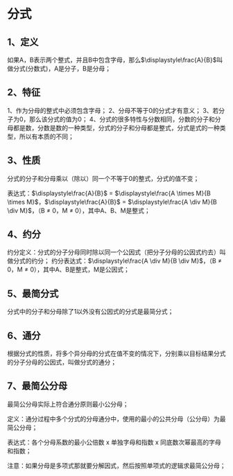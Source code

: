# 分式

## 1、定义
如果A，B表示两个整式，并且B中包含字母，那么$\displaystyle\frac{A}{B}$叫做分式(分数式)，A是分子，B是分母；

## 2、特征
1、作为分母的整式中必须包含字母；
2、分母不等于0的分式才有意义；
3、若分子为0，那么该分式的值为0；
4、分式的很多特性与分数相同，分数的分子和分母都是数，分数是数的一种类型，分式的分子和分母都是整式，分式是式的一种类型，所以有本质的不同；

## 3、性质
分式的分子和分母乘以（除以）同一个不等于0的整式，分式的值不变；

表达式：$\displaystyle\frac{A}{B}$ = $\displaystyle\frac{A \times M}{B \times M}$，$\displaystyle\frac{A}{B}$ = $\displaystyle\frac{A \div M}{B \div M}$，（B $\ne$ 0，M $\ne$ 0），其中A、B、M是整式；

## 4、约分
约分定义：分式的分子分母同时除以同一个公因式（把分子分母的公因式约去）叫做分式的约分；
约分表达式：$\displaystyle\frac{A \div M}{B \div M}$，（B $\ne$ 0，M $\ne$ 0），其中A、B是整式，M是公因式；

## 5、最简分式
分式中的分子和分母除了1以外没有公因式的分式是最简分式；

## 6、通分
根据分式的性质，将多个异分母的分式在值不变的情况下，分别乘以目标结果分式的分子分母的公因式，叫做分式的通分；

## 7、最简公分母
最简公分母实际上符合通分原则最小公分母；

定义：通分过程中多个分式的分母通分中，使用的最小的公共分母（公分母）为最简公分母；

表达式：各个分母系数的最小公倍数 x 单独字母和指数 x 同底数次幂最高的字母和指数；

注意：如果分母是多项式那就要分解因式，然后按照单项式的逻辑求最简公分母；
